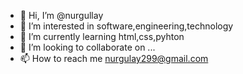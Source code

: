 - 👋 Hi, I’m @nurgullay
- 👀 I’m interested in software,engineering,technology
- 🌱 I’m currently learning html,css,pyhton
- 💞️ I’m looking to collaborate on ...
- 📫 How to reach me nurgulay299@gmail.com

<!---
nurgullay/nurgullay is a ✨ special ✨ repository because its `README.md` (this file) appears on your GitHub profile.
You can click the Preview link to take a look at your changes.
--->
